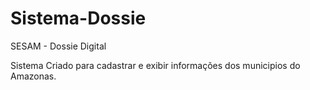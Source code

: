 # Sistema-Dossie
 SESAM - Dossie Digital

Sistema Criado para cadastrar e exibir informações dos municipios do Amazonas.
